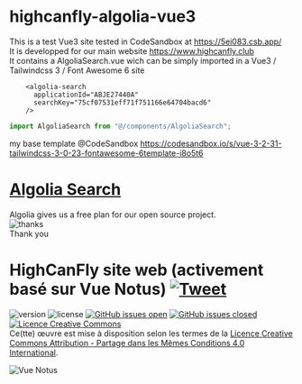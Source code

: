 # highcanfly-algolia-vue3
This is a test Vue3 site tested in CodeSandbox at https://5ei083.csb.app/  
It is developped for our main website https://www.highcanfly.club  
It contains a AlgoliaSearch.vue wich can be simply imported in a Vue3 / Tailwindcss 3 / Font Awesome 6 site
```vue
    <algolia-search
      applicationId="ABJE27440A"
      searchKey="75cf07531eff71f751166e64704bacd6"
    />
```
```javascript
import AlgoliaSearch from "@/components/AlgoliaSearch";
```
my base template @CodeSandbox https://codesandbox.io/s/vue-3-2-31-tailwindcss-3-0-23-fontawesome-6template-i8o5t6  

# [Algolia Search](https://www.algolia.com/)
Algolia gives us a free plan for our open source project.  
![thanks](https://res.cloudinary.com/hilnmyskv/image/upload/v1580296397/Algolia_com_Website_assets/logo-algolia-nebula-blue-full.png)  
Thank you

# HighCanFly site web (activement basé sur Vue Notus) <a href="https://twitter.com/HighCanFlyClub" target="_blank">![Tweet](https://img.shields.io/twitter/url/http/shields.io.svg?style=social&logo=twitter)</a>

![version](https://img.shields.io/badge/version-1.0.0-blue.svg) ![license](https://img.shields.io/badge/license-GPLv3-red.svg) <a href="https://github.com/eltorio/vue-highcanfly/issues?q=is%3Aopen+is%3Aissue" target="_blank">![GitHub issues open](https://img.shields.io/github/issues/eltorio/vue-highcanfly.svg)</a> <a href="https://github.com/eltorio/vue-highcanfly/issues?q=is%3Aissue+is%3Aclosed" target="_blank">![GitHub issues closed](https://img.shields.io/github/issues-closed-raw/eltorio/vue-highcanfly.svg)</a>
 <a rel="license" href="http://creativecommons.org/licenses/by-sa/4.0/"><img alt="Licence Creative Commons" style="border-width:0" src="https://i.creativecommons.org/l/by-sa/4.0/88x31.png" /></a><br />Ce(tte) œuvre est mise à disposition selon les termes de la <a rel="license" href="http://creativecommons.org/licenses/by-sa/4.0/">Licence Creative Commons Attribution -  Partage dans les Mêmes Conditions 4.0 International</a>.

![Vue Notus](https://repository-images.githubusercontent.com/448899125/ce3dc56f-2f1e-49dc-83d3-c6297308bf46?raw=true)

